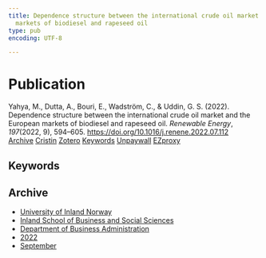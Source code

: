 ```yaml
---
title: Dependence structure between the international crude oil market and the European
  markets of biodiesel and rapeseed oil
type: pub
encoding: UTF-8

---
```

<h1>Publication</h1>
<article id="csl-bib-container-V3HBLWYL" class="csl-bib-container">
  <div class="csl-bib-body"> <div class="csl-entry">Yahya, M., Dutta, A., Bouri, E., Wadström, C., &#38; Uddin, G. S. (2022). Dependence structure between the international crude oil market and the European markets of biodiesel and rapeseed oil. <i>Renewable Energy</i>, <i>197</i>(2022, 9), 594–605. <a href="https://doi.org/10.1016/j.renene.2022.07.112">https://doi.org/10.1016/j.renene.2022.07.112</a></div> </div>
  <div class="csl-bib-buttons">
    <a href="#taxonomy-article-V3HBLWYL" alt="archive" class="csl-bib-button">Archive</a>
    <a href="https://app.cristin.no/results/show.jsf?id=2050225" alt="Cristin" class="csl-bib-button">Cristin</a>
    <a href="http://zotero.org/groups/5881554/items/V3HBLWYL" alt="Zotero" class="csl-bib-button">Zotero</a>
    <a href="#keywords-article-V3HBLWYL" alt="keywords" class="csl-bib-button">Keywords</a>
    <a href="https://doi.org/10.1016/j.renene.2022.07.112" alt="Unpaywall" class="csl-bib-button">Unpaywall</a>
    <a href="https://doi.org/10.1016/j.renene.2022.07.112" alt="EZproxy" class="csl-bib-button">EZproxy</a>
  </div>
  <div id="csl-bib-meta-container-V3HBLWYL"></div>
</article>
<div id="csl-bib-meta-V3HBLWYL" class="csl-bib-meta">
  <article id="keywords-article-V3HBLWYL" class="keywords-article">
    <h1>Keywords</h1>
    
  </article>
  <article id="taxonomy-article-V3HBLWYL" class="taxonomy-article">
    <h1>Archive</h1>
    <ul>
      <li><a href="{{< params subfolder >}}en/archive/?key=3DCRN523">University of Inland Norway</a></li>
      <li><a href="{{< params subfolder >}}en/archive/?key=DU8Q9LN9">Inland School of Business and Social Sciences</a></li>
      <li><a href="{{< params subfolder >}}en/archive/?key=3IQA89I8">Department of Business Administration</a></li>
      <li><a href="{{< params subfolder >}}en/archive/?key=6THNNMZZ">2022</a></li>
      <li><a href="{{< params subfolder >}}en/archive/?key=TU7ULHRJ">September</a></li>
    </ul>
  </article>
</div>
